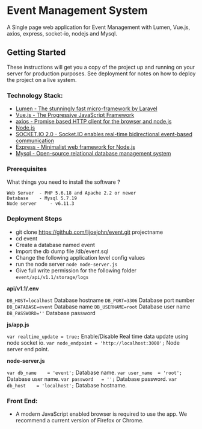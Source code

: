 # Event Management System

A Single page web application for Event Management with Lumen, Vue.js, axios, express, socket-io, nodejs and Mysql.

## Getting Started

These instructions will get you a copy of the project up and running on your server for production purposes. See deployment for notes on how to deploy the project on a live system.

### Technology Stack:

- [Lumen - The stunningly fast micro-framework by Laravel](https://lumen.laravel.com/)
- [Vue.js - The Progressive JavaScript Framework](https://vuejs.org/)
- [axios - Promise based HTTP client for the browser and node.js](https://github.com/axios/axios)
- [Node.js](https://nodejs.org/en/)
- [SOCKET.IO 2.0 - Socket.IO enables real-time bidirectional event-based communication](https://socket.io/)
- [Express - Minimalist web framework for Node.js](https://expressjs.com/)
- [Mysql - Open-source relational database management system](https://www.mysql.com/)

### Prerequisites

What things you need to install the software ?

	Web Server 	- PHP 5.6.18 and Apache 2.2 or newer
	Database 	- Mysql 5.7.19
	Node server 	- v6.11.3

### Deployment Steps

- git clone https://github.com/lijoejohn/event.git projectname
- cd event
- Create a database named event
- Import the db dump file  /db/event.sql
- Change the following application level config values
- run the node server `node node-server.js`
- Give full write permission for the following folder `event/api/v1.1/storage/logs`

**api/v1.1/.env**

`DB_HOST=localhost` Database hostname
`DB_PORT=3306` Database port number
`DB_DATABASE=event` Database name
`DB_USERNAME=root` Database user name
`DB_PASSWORD=''` Database password

**js/app.js**
	
`var realtime_update = true;` Enable/Disable Real time data update using node socket io.
`var node_endpoint = 'http://localhost:3000';` Node server end point.

**node-server.js**
	
`var db_name 	= 'event';` Database name.
`var user_name 	= 'root';` Database user name.
`var password 	= '';` Database password.
`var db_host 	= 'localhost';` Database hostname.

### Front End:
* A modern JavaScript enabled browser is required to use the app.  We recommend a current version of Firefox or Chrome. 